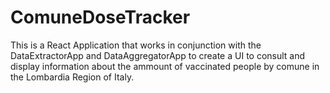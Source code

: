 # ComuneDoseTracker

This is a React Application that works in conjunction with the DataExtractorApp and DataAggregatorApp to create a UI to consult and display information about the ammount of vaccinated
people by comune in the Lombardia Region of Italy.
